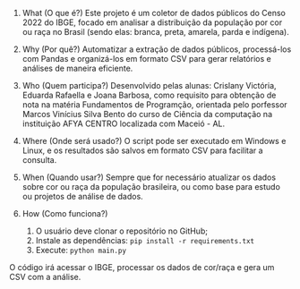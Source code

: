 1. What (O que é?)
Este projeto é um coletor de dados públicos do Censo 2022 do IBGE, focado em analisar a distribuição da população por cor ou raça no Brasil (sendo elas: branca, preta, amarela, parda e indígena).

2. Why (Por quê?)
Automatizar a extração de dados públicos, processá-los com Pandas e organizá-los em formato CSV para gerar relatórios e análises de maneira eficiente.

3. Who (Quem participa?)
Desenvolvido pelas alunas: Crislany Victória, Eduarda Rafaella e Joana Barbosa, como requisito para obtenção de nota na matéria Fundamentos de Programção, orientada pelo porfessor Marcos Vinícius Silva Bento do curso de Ciência da computação na instituição AFYA CENTRO localizada com Maceió - AL.

4. Where (Onde será usado?)
O script pode ser executado em Windows e Linux, e os resultados são salvos em formato CSV para facilitar a consulta.

5. When (Quando usar?)
Sempre que for necessário atualizar os dados sobre cor ou raça da população brasileira, ou como base para estudo ou projetos de análise de dados.

6. How (Como funciona?)
   1. O usuário deve clonar o repositório no GitHub;
   2. Instale as dependências: `pip install -r requirements.txt`
   3. Execute: `python main.py`

O código irá acessar o IBGE, processar os dados de cor/raça e gera um CSV com a análise.

